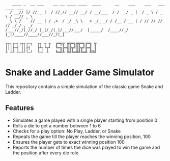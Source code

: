 ```
   ____ _  __ ___    __ __ ____ ____  ____      __    ___    ___   ___   ____ ___
  / __// |/ // _ |  / //_// __// __/ / __/___  / /   / _ |  / _ \ / _ \ / __// _ \
 _\ \ /    // __ | / ,<  / _/ _\ \   > _/_ _/ / /__ / __ | / // // // // _/ / , _/
/___//_/|_//_/ |_|/_/|_|/___//___/  |_____/  /____//_/ |_|/____//____//___//_/|_|

┌┬┐┌─┐┌┬┐┌─┐  ┌┐ ┬ ┬  ╔═╗╦ ╦╦═╗╦╦═╗╔═╗ ╦
│││├─┤ ││├┤   ├┴┐└┬┘  ╚═╗╠═╣╠╦╝║╠╦╝╠═╣ ║
┴ ┴┴ ┴─┴┘└─┘  └─┘ ┴   ╚═╝╩ ╩╩╚═╩╩╚═╩ ╩╚╝
```

# Snake and Ladder Game Simulator

This repository contains a simple simulation of the classic game Snake and Ladder.

## Features

- Simulates a game played with a single player starting from position 0
- Rolls a die to get a number between 1 to 6
- Checks for a play option: No Play, Ladder, or Snake
- Repeats the game till the player reaches the winning position, 100
- Ensures the player gets to exact winning position 100
- Reports the number of times the dice was played to win the game and the position after every die role
